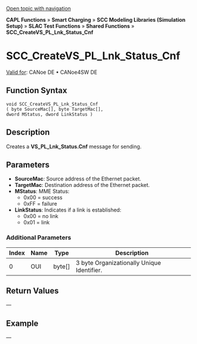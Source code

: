 [Open topic with navigation](../../../../../CANoeDEFamily.htm#Topics/CAPLFunctions/SmartCharging/Functions/CAPLfunctionSCCCreateVSPLLnkStatusCnf.md)

**CAPL Functions** » **Smart Charging** » **SCC Modeling Libraries (Simulation Setup)** » **SLAC Test Functions** » **Shared Functions** » **SCC_CreateVS_PL_Lnk_Status_Cnf**

# SCC_CreateVS_PL_Lnk_Status_Cnf

[Valid for](../../../Shared/FeatureAvailability.md):  CANoe DE • CANoe4SW DE

## Function Syntax

```plaintext
void SCC_CreateVS_PL_Lnk_Status_Cnf 
( byte SourceMac[], byte TargetMac[], 
dword MStatus, dword LinkStatus )
```

## Description

Creates a **VS_PL_Lnk_Status.Cnf** message for sending.

## Parameters

- **SourceMac**: Source address of the Ethernet packet.
- **TargetMac**: Destination address of the Ethernet packet.
- **MStatus**: MME Status:
  - 0x00 = success
  - 0xFF = failure
- **LinkStatus**: Indicates if a link is established:
  - 0x00 = no link
  - 0x01 = link

### Additional Parameters

| Index | Name | Type   | Description                                 |
|-------|------|--------|---------------------------------------------|
| 0     | OUI  | byte[] | 3 byte Organizationally Unique Identifier.  |

## Return Values

—

## Example

—
